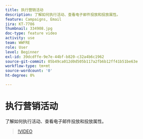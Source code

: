 ```yaml
---
title: 执行营销活动
description: 了解如何执行活动、查看电子邮件投放和投放属性。
feature: Campaigns, Email
jira: KT-7786
thumbnail: 334908.jpg
doc-type: feature video
activity: use
team: WWFRE
role: User
level: Beginner
exl-id: 39dcdffe-9e7e-44bf-b820-c32a4b6c1962
source-git-commit: 05b49ca012d0d505b117a2fb6b12ff41b51be63e
workflow-type: tm+mt
source-wordcount: '0'
ht-degree: 0%

---
```


# 执行营销活动

了解如何执行活动、查看电子邮件投放和投放属性。

>[!VIDEO](https://video.tv.adobe.com/v/334908?quality=12&learn=on)
